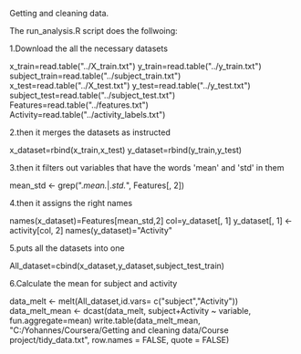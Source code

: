 Getting and cleaning data.

The run_analysis.R script does the follwoing:

1.Download the all the necessary datasets

x_train=read.table("../X_train.txt")
y_train=read.table("../y_train.txt")
subject_train=read.table("../subject_train.txt")
x_test=read.table("../X_test.txt")
y_test=read.table("../y_test.txt")
subject_test=read.table("../subject_test.txt")
Features=read.table("../features.txt")
Activity=read.table("../activity_labels.txt")

2.then it merges the datasets as instructed

x_dataset=rbind(x_train,x_test)
y_dataset=rbind(y_train,y_test)

3.then it filters out variables that have the words 'mean' and 'std' in them

mean_std <- grep(".*mean.*|.*std.*", Features[, 2])

4.then it assigns the right names

names(x_dataset)=Features[mean_std,2]
col=y_dataset[, 1]
y_dataset[, 1] <- activity[col, 2]
names(y_dataset)="Activity"

5.puts all the datasets into one

All_dataset=cbind(x_dataset,y_dataset,subject_test_train)

6.Calculate the mean for subject and activity

data_melt <- melt(All_dataset,id.vars= c("subject","Activity"))
data_melt_mean <- dcast(data_melt, subject+Activity ~ variable, fun.aggregate=mean)
write.table(data_melt_mean, "C:/Yohannes/Coursera/Getting and cleaning data/Course project/tidy_data.txt", row.names = FALSE, quote = FALSE)


